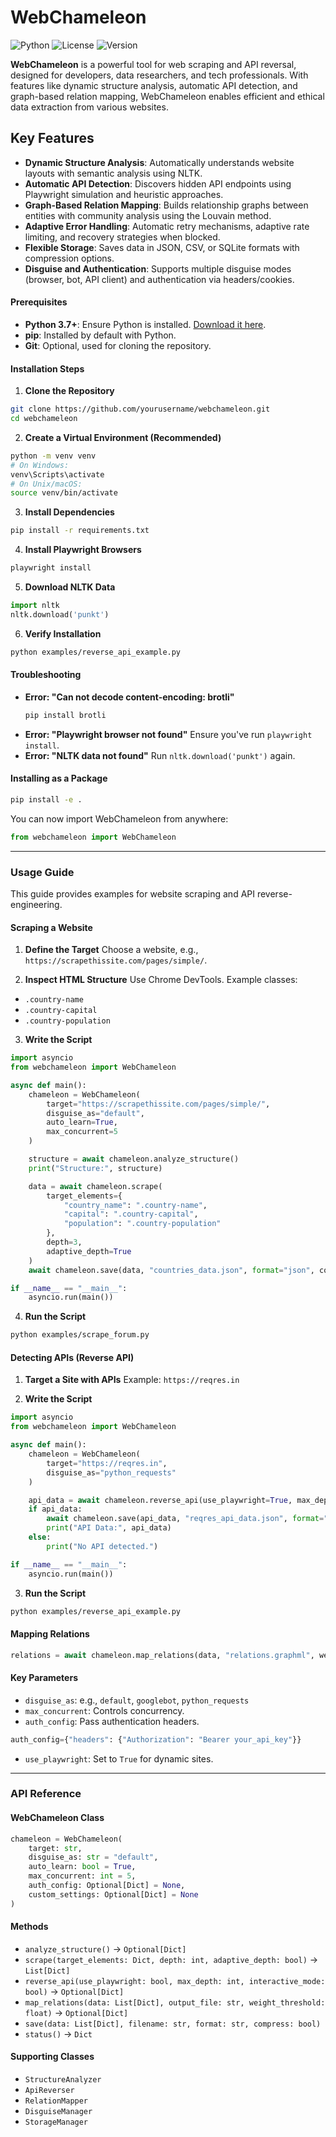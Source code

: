 # WebChameleon

![Python](https://img.shields.io/badge/python-3.7%2B-blue) ![License](https://img.shields.io/badge/license-MIT-green) ![Version](https://img.shields.io/badge/version-1.3.0-brightgreen)

**WebChameleon** is a powerful tool for web scraping and API reversal, designed for developers, data researchers, and tech professionals. With features like dynamic structure analysis, automatic API detection, and graph-based relation mapping, WebChameleon enables efficient and ethical data extraction from various websites.

## Key Features

- **Dynamic Structure Analysis**: Automatically understands website layouts with semantic analysis using NLTK.
- **Automatic API Detection**: Discovers hidden API endpoints using Playwright simulation and heuristic approaches.
- **Graph-Based Relation Mapping**: Builds relationship graphs between entities with community analysis using the Louvain method.
- **Adaptive Error Handling**: Automatic retry mechanisms, adaptive rate limiting, and recovery strategies when blocked.
- **Flexible Storage**: Saves data in JSON, CSV, or SQLite formats with compression options.
- **Disguise and Authentication**: Supports multiple disguise modes (browser, bot, API client) and authentication via headers/cookies.

#### Prerequisites
- **Python 3.7+**: Ensure Python is installed. [Download it here](https://www.python.org/downloads/).
- **pip**: Installed by default with Python.
- **Git**: Optional, used for cloning the repository.

#### Installation Steps

1. **Clone the Repository**
```bash
git clone https://github.com/yourusername/webchameleon.git
cd webchameleon
```

2. **Create a Virtual Environment (Recommended)**
```bash
python -m venv venv
# On Windows:
venv\Scripts\activate
# On Unix/macOS:
source venv/bin/activate
```

3. **Install Dependencies**
```bash
pip install -r requirements.txt
```

4. **Install Playwright Browsers**
```bash
playwright install
```

5. **Download NLTK Data**
```python
import nltk
nltk.download('punkt')
```

6. **Verify Installation**
```bash
python examples/reverse_api_example.py
```

#### Troubleshooting
- **Error: "Can not decode content-encoding: brotli"**
  ```bash
  pip install brotli
  ```
- **Error: "Playwright browser not found"**
  Ensure you've run `playwright install`.
- **Error: "NLTK data not found"**
  Run `nltk.download('punkt')` again.

#### Installing as a Package
```bash
pip install -e .
```
You can now import WebChameleon from anywhere:
```python
from webchameleon import WebChameleon
```

---

### Usage Guide

This guide provides examples for website scraping and API reverse-engineering.

#### Scraping a Website

1. **Define the Target**
Choose a website, e.g., `https://scrapethissite.com/pages/simple/`.

2. **Inspect HTML Structure**
Use Chrome DevTools. Example classes:
- `.country-name`
- `.country-capital`
- `.country-population`

3. **Write the Script**
```python
import asyncio
from webchameleon import WebChameleon

async def main():
    chameleon = WebChameleon(
        target="https://scrapethissite.com/pages/simple/",
        disguise_as="default",
        auto_learn=True,
        max_concurrent=5
    )

    structure = await chameleon.analyze_structure()
    print("Structure:", structure)

    data = await chameleon.scrape(
        target_elements={
            "country_name": ".country-name",
            "capital": ".country-capital",
            "population": ".country-population"
        },
        depth=3,
        adaptive_depth=True
    )
    await chameleon.save(data, "countries_data.json", format="json", compress=True)

if __name__ == "__main__":
    asyncio.run(main())
```

4. **Run the Script**
```bash
python examples/scrape_forum.py
```

#### Detecting APIs (Reverse API)

1. **Target a Site with APIs**
Example: `https://reqres.in`

2. **Write the Script**
```python
import asyncio
from webchameleon import WebChameleon

async def main():
    chameleon = WebChameleon(
        target="https://reqres.in",
        disguise_as="python_requests"
    )

    api_data = await chameleon.reverse_api(use_playwright=True, max_depth=4, interactive_mode=True)
    if api_data:
        await chameleon.save(api_data, "reqres_api_data.json", format="json", compress=True)
        print("API Data:", api_data)
    else:
        print("No API detected.")

if __name__ == "__main__":
    asyncio.run(main())
```

3. **Run the Script**
```bash
python examples/reverse_api_example.py
```

#### Mapping Relations
```python
relations = await chameleon.map_relations(data, "relations.graphml", weight_threshold=0.6)
```

#### Key Parameters
- `disguise_as`: e.g., `default`, `googlebot`, `python_requests`
- `max_concurrent`: Controls concurrency.
- `auth_config`: Pass authentication headers.
```python
auth_config={"headers": {"Authorization": "Bearer your_api_key"}}
```
- `use_playwright`: Set to `True` for dynamic sites.

---

### API Reference

#### WebChameleon Class

```python
chameleon = WebChameleon(
    target: str,
    disguise_as: str = "default",
    auto_learn: bool = True,
    max_concurrent: int = 5,
    auth_config: Optional[Dict] = None,
    custom_settings: Optional[Dict] = None
)
```

#### Methods
- `analyze_structure()` → `Optional[Dict]`
- `scrape(target_elements: Dict, depth: int, adaptive_depth: bool)` → `List[Dict]`
- `reverse_api(use_playwright: bool, max_depth: int, interactive_mode: bool)` → `Optional[Dict]`
- `map_relations(data: List[Dict], output_file: str, weight_threshold: float)` → `Optional[Dict]`
- `save(data: List[Dict], filename: str, format: str, compress: bool)`
- `status()` → `Dict`

#### Supporting Classes
- `StructureAnalyzer`
- `ApiReverser`
- `RelationMapper`
- `DisguiseManager`
- `StorageManager`


